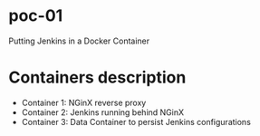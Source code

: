 # poc-01
Putting Jenkins in a Docker Container

# Containers description
- Container 1: NGinX reverse proxy
- Container 2: Jenkins running behind NGinX
- Container 3: Data Container to persist Jenkins configurations
